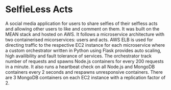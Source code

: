 # SelfieLess Acts

A social media application for users to share selfies of their selfless acts and allowing other users to like and comment on them. It was built on the MEAN stack and hosted on AWS. It follows a microservice architecture with two containerised micorservices: users and acts. AWS ELB is used for directing traffic to the respective EC2 instance for each microservice where a custom orchestrator written in Python using Flask provides auto scaling, high availibility and fault tolerance of services. The orchestrator track number of requests and spawns Node.js containers for every 200 requests in a minute. It also runs a heartbeat check on all Node.js and MongoDB containers every 2 seconds and respawns unresponsive containers. There are 3 MongoDB containers on each EC2 instance with a replication factor of 2. 
